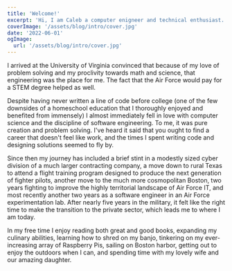 ```yaml
---
title: 'Welcome!'
excerpt: 'Hi, I am Caleb a computer enigneer and technical enthusiast. I created this site to catalogue my various personal interests. Read on if you are interested and please enjoy!'
coverImage: '/assets/blog/intro/cover.jpg'
date: '2022-06-01'
ogImage:
  url: '/assets/blog/intro/cover.jpg'
---
```


I arrived at the University of Virginia convinced that because of my love of problem solving and my proclivity towards math and science, that engineering was the place for me. The fact that the Air Force would pay for a STEM degree helped as well. 

Despite having never written a line of code before college (one of the few downsides of a homeschool education that I thoroughly enjoyed and benefited from immensely) I almost immediately fell in love with computer science and the discipline of software engineering. To me, it was pure creation and problem solving. I've heard it said that you ought to find a career that doesn't feel like work, and the times I spent writing code and designing solutions seemed to fly by. 

Since then my journey has included a brief stint in a modestly sized cyber division of a much larger contracting company, a move down to rural Texas to attend a flight training program designed to produce the next generation of fighter pilots, another move to the much more cosmopolitan Boston, two years fighting to improve the highly territorial landscape of Air Force IT, and most recently another two years as a software engineer in an Air Force experimentation lab. After nearly five years in the military, it felt like the right time to make the transition to the private sector, which leads me to where I am today.

In my free time I enjoy reading both great and good books, expanding my culinary abilities, learning how to shred on my banjo, tinkering on my ever-increasing array of Raspberry Pis, sailing on Boston harbor, getting out to enjoy the outdoors when I can, and spending time with my lovely wife and our amazing daughter.
